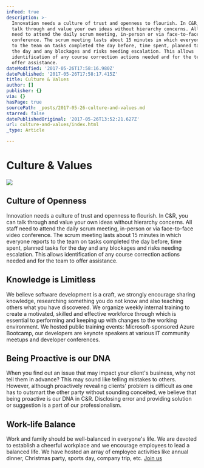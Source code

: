 ```yaml
---
inFeed: true
description: >-
  Innovation needs a culture of trust and openness to flourish. In C&R, you can
  talk through and value your own ideas without hierarchy concerns. All staff
  need to attend the daily scrum meeting, in-person or via face-to-face video
  conference. The scrum meeting lasts about 15 minutes in which everyone reports
  to the team on tasks completed the day before, time spent, planned tasks for
  the day and any blockages and risks needing escalation. This allows
  identification of any course correction actions needed and for the team to
  offer assistance.
dateModified: '2017-05-26T17:58:16.980Z'
datePublished: '2017-05-26T17:58:17.415Z'
title: Culture & Values
author: []
publisher: {}
via: {}
hasPage: true
sourcePath: _posts/2017-05-26-culture-and-values.md
starred: false
datePublishedOriginal: '2017-05-26T13:52:21.627Z'
url: culture-and-values/index.html
_type: Article

---
```

# Culture & Values
![](https://the-grid-user-content.s3-us-west-2.amazonaws.com/251e3a24-7947-4e2b-b533-cdd68deb3d58.jpg)

## Culture of Openness

Innovation needs a culture of trust and openness to flourish. In C&R, you can talk through and value your own ideas without hierarchy concerns. All staff need to attend the daily scrum meeting, in-person or via face-to-face video conference. The scrum meeting lasts about 15 minutes in which everyone reports to the team on tasks completed the day before, time spent, planned tasks for the day and any blockages and risks needing escalation. This allows identification of any course correction actions needed and for the team to offer assistance.

## Knowledge is Limitless

We believe software development is a craft, we strongly encourage sharing knowledge, researching something you do not know and also teaching others what you have discovered. We organize weekly internal training to create a motivated, skilled and effective workforce through which is essential to performing and keeping up with changes to the working environment. We hosted public training events: Microsoft-sponsored Azure Bootcamp, our developers are keynote speakers at various IT community meetups and developer conferences.

## Being Proactive is our DNA

When you find out an issue that may impact your client's business, why not tell them in advance? This may sound like telling mistakes to others. However, although proactively revealing clients' problem is difficult as one has to outsmart the other party without sounding conceited, we believe that being proactive is our DNA in C&R. Disclosing error and providing solution or suggestion is a part of our professionalism.

## Work-life Balance

Work and family should be well-balanced in everyone's life. We are devoted to establish a cheerful workplace and we encourage employees to lead a balanced life. We have hosted an array of employee activities like annual dinner, Christmas party, sports day, company trip, etc.
[Join us][0]

[0]: https://crholdingslimited.bamboohr.com/jobs/